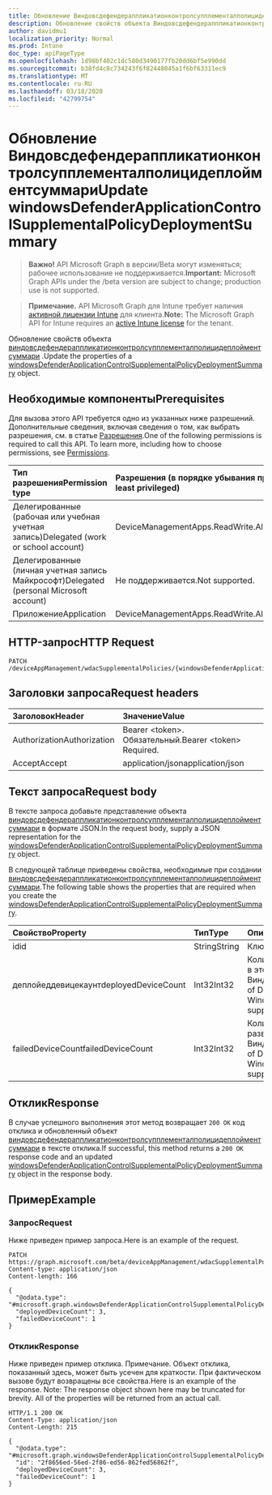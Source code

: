 ```yaml
---
title: Обновление Виндовсдефендераппликатионконтролсупплементалполицидеплойментсуммари
description: Обновление свойств объекта Виндовсдефендераппликатионконтролсупплементалполицидеплойментсуммари.
author: davidmu1
localization_priority: Normal
ms.prod: Intune
doc_type: apiPageType
ms.openlocfilehash: 1d98bf402c1dc580d3490177fb20dd6bf5e990dd
ms.sourcegitcommit: b38fd4c8c734243f6f82448045a1f6bf63311ec9
ms.translationtype: MT
ms.contentlocale: ru-RU
ms.lasthandoff: 03/18/2020
ms.locfileid: "42799754"
---
```

# <a name="update-windowsdefenderapplicationcontrolsupplementalpolicydeploymentsummary"></a><span data-ttu-id="25b1e-103">Обновление Виндовсдефендераппликатионконтролсупплементалполицидеплойментсуммари</span><span class="sxs-lookup"><span data-stu-id="25b1e-103">Update windowsDefenderApplicationControlSupplementalPolicyDeploymentSummary</span></span>

> <span data-ttu-id="25b1e-104">**Важно!** API Microsoft Graph в версии/Beta могут изменяться; рабочее использование не поддерживается.</span><span class="sxs-lookup"><span data-stu-id="25b1e-104">**Important:** Microsoft Graph APIs under the /beta version are subject to change; production use is not supported.</span></span>

> <span data-ttu-id="25b1e-105">**Примечание.** API Microsoft Graph для Intune требует наличия [активной лицензии Intune](https://go.microsoft.com/fwlink/?linkid=839381) для клиента.</span><span class="sxs-lookup"><span data-stu-id="25b1e-105">**Note:** The Microsoft Graph API for Intune requires an [active Intune license](https://go.microsoft.com/fwlink/?linkid=839381) for the tenant.</span></span>

<span data-ttu-id="25b1e-106">Обновление свойств объекта [виндовсдефендераппликатионконтролсупплементалполицидеплойментсуммари](../resources/intune-unlock-windowsdefenderapplicationcontrolsupplementalpolicydeploymentsummary.md) .</span><span class="sxs-lookup"><span data-stu-id="25b1e-106">Update the properties of a [windowsDefenderApplicationControlSupplementalPolicyDeploymentSummary](../resources/intune-unlock-windowsdefenderapplicationcontrolsupplementalpolicydeploymentsummary.md) object.</span></span>

## <a name="prerequisites"></a><span data-ttu-id="25b1e-107">Необходимые компоненты</span><span class="sxs-lookup"><span data-stu-id="25b1e-107">Prerequisites</span></span>
<span data-ttu-id="25b1e-p101">Для вызова этого API требуется одно из указанных ниже разрешений. Дополнительные сведения, включая сведения о том, как выбрать разрешения, см. в статье [Разрешения](/graph/permissions-reference).</span><span class="sxs-lookup"><span data-stu-id="25b1e-p101">One of the following permissions is required to call this API. To learn more, including how to choose permissions, see [Permissions](/graph/permissions-reference).</span></span>

|<span data-ttu-id="25b1e-110">Тип разрешения</span><span class="sxs-lookup"><span data-stu-id="25b1e-110">Permission type</span></span>|<span data-ttu-id="25b1e-111">Разрешения (в порядке убывания привилегий)</span><span class="sxs-lookup"><span data-stu-id="25b1e-111">Permissions (from most to least privileged)</span></span>|
|:---|:---|
|<span data-ttu-id="25b1e-112">Делегированные (рабочая или учебная учетная запись)</span><span class="sxs-lookup"><span data-stu-id="25b1e-112">Delegated (work or school account)</span></span>|<span data-ttu-id="25b1e-113">DeviceManagementApps.ReadWrite.All</span><span class="sxs-lookup"><span data-stu-id="25b1e-113">DeviceManagementApps.ReadWrite.All</span></span>|
|<span data-ttu-id="25b1e-114">Делегированные (личная учетная запись Майкрософт)</span><span class="sxs-lookup"><span data-stu-id="25b1e-114">Delegated (personal Microsoft account)</span></span>|<span data-ttu-id="25b1e-115">Не поддерживается.</span><span class="sxs-lookup"><span data-stu-id="25b1e-115">Not supported.</span></span>|
|<span data-ttu-id="25b1e-116">Приложение</span><span class="sxs-lookup"><span data-stu-id="25b1e-116">Application</span></span>|<span data-ttu-id="25b1e-117">DeviceManagementApps.ReadWrite.All</span><span class="sxs-lookup"><span data-stu-id="25b1e-117">DeviceManagementApps.ReadWrite.All</span></span>|

## <a name="http-request"></a><span data-ttu-id="25b1e-118">HTTP-запрос</span><span class="sxs-lookup"><span data-stu-id="25b1e-118">HTTP Request</span></span>
<!-- {
  "blockType": "ignored"
}
-->
``` http
PATCH /deviceAppManagement/wdacSupplementalPolicies/{windowsDefenderApplicationControlSupplementalPolicyId}/deploySummary
```

## <a name="request-headers"></a><span data-ttu-id="25b1e-119">Заголовки запроса</span><span class="sxs-lookup"><span data-stu-id="25b1e-119">Request headers</span></span>
|<span data-ttu-id="25b1e-120">Заголовок</span><span class="sxs-lookup"><span data-stu-id="25b1e-120">Header</span></span>|<span data-ttu-id="25b1e-121">Значение</span><span class="sxs-lookup"><span data-stu-id="25b1e-121">Value</span></span>|
|:---|:---|
|<span data-ttu-id="25b1e-122">Authorization</span><span class="sxs-lookup"><span data-stu-id="25b1e-122">Authorization</span></span>|<span data-ttu-id="25b1e-123">Bearer &lt;token&gt;. Обязательный.</span><span class="sxs-lookup"><span data-stu-id="25b1e-123">Bearer &lt;token&gt; Required.</span></span>|
|<span data-ttu-id="25b1e-124">Accept</span><span class="sxs-lookup"><span data-stu-id="25b1e-124">Accept</span></span>|<span data-ttu-id="25b1e-125">application/json</span><span class="sxs-lookup"><span data-stu-id="25b1e-125">application/json</span></span>|

## <a name="request-body"></a><span data-ttu-id="25b1e-126">Текст запроса</span><span class="sxs-lookup"><span data-stu-id="25b1e-126">Request body</span></span>
<span data-ttu-id="25b1e-127">В тексте запроса добавьте представление объекта [виндовсдефендераппликатионконтролсупплементалполицидеплойментсуммари](../resources/intune-unlock-windowsdefenderapplicationcontrolsupplementalpolicydeploymentsummary.md) в формате JSON.</span><span class="sxs-lookup"><span data-stu-id="25b1e-127">In the request body, supply a JSON representation for the [windowsDefenderApplicationControlSupplementalPolicyDeploymentSummary](../resources/intune-unlock-windowsdefenderapplicationcontrolsupplementalpolicydeploymentsummary.md) object.</span></span>

<span data-ttu-id="25b1e-128">В следующей таблице приведены свойства, необходимые при создании [виндовсдефендераппликатионконтролсупплементалполицидеплойментсуммари](../resources/intune-unlock-windowsdefenderapplicationcontrolsupplementalpolicydeploymentsummary.md).</span><span class="sxs-lookup"><span data-stu-id="25b1e-128">The following table shows the properties that are required when you create the [windowsDefenderApplicationControlSupplementalPolicyDeploymentSummary](../resources/intune-unlock-windowsdefenderapplicationcontrolsupplementalpolicydeploymentsummary.md).</span></span>

|<span data-ttu-id="25b1e-129">Свойство</span><span class="sxs-lookup"><span data-stu-id="25b1e-129">Property</span></span>|<span data-ttu-id="25b1e-130">Тип</span><span class="sxs-lookup"><span data-stu-id="25b1e-130">Type</span></span>|<span data-ttu-id="25b1e-131">Описание</span><span class="sxs-lookup"><span data-stu-id="25b1e-131">Description</span></span>|
|:---|:---|:---|
|<span data-ttu-id="25b1e-132">id</span><span class="sxs-lookup"><span data-stu-id="25b1e-132">id</span></span>|<span data-ttu-id="25b1e-133">String</span><span class="sxs-lookup"><span data-stu-id="25b1e-133">String</span></span>|<span data-ttu-id="25b1e-134">Ключ объекта.</span><span class="sxs-lookup"><span data-stu-id="25b1e-134">Key of the entity.</span></span>|
|<span data-ttu-id="25b1e-135">деплойеддевицекаунт</span><span class="sxs-lookup"><span data-stu-id="25b1e-135">deployedDeviceCount</span></span>|<span data-ttu-id="25b1e-136">Int32</span><span class="sxs-lookup"><span data-stu-id="25b1e-136">Int32</span></span>|<span data-ttu-id="25b1e-137">Количество устройств, успешно развернутых в этой дополнительной политике Виндовсдефендераппликатионконтрол.</span><span class="sxs-lookup"><span data-stu-id="25b1e-137">Number of Devices that have successfully deployed this WindowsDefenderApplicationControl supplemental policy.</span></span>|
|<span data-ttu-id="25b1e-138">failedDeviceCount</span><span class="sxs-lookup"><span data-stu-id="25b1e-138">failedDeviceCount</span></span>|<span data-ttu-id="25b1e-139">Int32</span><span class="sxs-lookup"><span data-stu-id="25b1e-139">Int32</span></span>|<span data-ttu-id="25b1e-140">Количество устройств, которые не удалось развернуть эту дополнительную политику Виндовсдефендераппликатионконтрол.</span><span class="sxs-lookup"><span data-stu-id="25b1e-140">Number of Devices that have failed to deploy this WindowsDefenderApplicationControl supplemental policy.</span></span>|



## <a name="response"></a><span data-ttu-id="25b1e-141">Отклик</span><span class="sxs-lookup"><span data-stu-id="25b1e-141">Response</span></span>
<span data-ttu-id="25b1e-142">В случае успешного выполнения этот метод возвращает `200 OK` код отклика и обновленный объект [виндовсдефендераппликатионконтролсупплементалполицидеплойментсуммари](../resources/intune-unlock-windowsdefenderapplicationcontrolsupplementalpolicydeploymentsummary.md) в тексте отклика.</span><span class="sxs-lookup"><span data-stu-id="25b1e-142">If successful, this method returns a `200 OK` response code and an updated [windowsDefenderApplicationControlSupplementalPolicyDeploymentSummary](../resources/intune-unlock-windowsdefenderapplicationcontrolsupplementalpolicydeploymentsummary.md) object in the response body.</span></span>

## <a name="example"></a><span data-ttu-id="25b1e-143">Пример</span><span class="sxs-lookup"><span data-stu-id="25b1e-143">Example</span></span>

### <a name="request"></a><span data-ttu-id="25b1e-144">Запрос</span><span class="sxs-lookup"><span data-stu-id="25b1e-144">Request</span></span>
<span data-ttu-id="25b1e-145">Ниже приведен пример запроса.</span><span class="sxs-lookup"><span data-stu-id="25b1e-145">Here is an example of the request.</span></span>
``` http
PATCH https://graph.microsoft.com/beta/deviceAppManagement/wdacSupplementalPolicies/{windowsDefenderApplicationControlSupplementalPolicyId}/deploySummary
Content-type: application/json
Content-length: 166

{
  "@odata.type": "#microsoft.graph.windowsDefenderApplicationControlSupplementalPolicyDeploymentSummary",
  "deployedDeviceCount": 3,
  "failedDeviceCount": 1
}
```

### <a name="response"></a><span data-ttu-id="25b1e-146">Отклик</span><span class="sxs-lookup"><span data-stu-id="25b1e-146">Response</span></span>
<span data-ttu-id="25b1e-p102">Ниже приведен пример отклика. Примечание. Объект отклика, показанный здесь, может быть усечен для краткости. При фактическом вызове будут возвращены все свойства.</span><span class="sxs-lookup"><span data-stu-id="25b1e-p102">Here is an example of the response. Note: The response object shown here may be truncated for brevity. All of the properties will be returned from an actual call.</span></span>
``` http
HTTP/1.1 200 OK
Content-Type: application/json
Content-Length: 215

{
  "@odata.type": "#microsoft.graph.windowsDefenderApplicationControlSupplementalPolicyDeploymentSummary",
  "id": "2f8656ed-56ed-2f86-ed56-862fed56862f",
  "deployedDeviceCount": 3,
  "failedDeviceCount": 1
}
```




